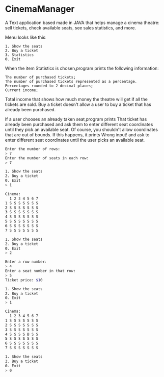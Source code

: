 # CinemaManager
A Text application based made in JAVA that helps manage a cinema theatre: sell tickets, check available seats, see sales statistics, and more.

Menu looks like this:

```
1. Show the seats
2. Buy a ticket
3. Statistics
0. Exit
```
When the item Statistics is chosen,program prints the following information:

    The number of purchased tickets;
    The number of purchased tickets represented as a percentage. Percentages rounded to 2 decimal places;
    Current income;
    
Total income that shows how much money the theatre will get if all the tickets are sold.
Buy a ticket doesn't allow a user to buy a ticket that has already been purchased.

If a user chooses an already taken seat,program prints That ticket has already been purchased and ask them to enter different seat coordinates until they pick an available seat. Of course, you shouldn't allow coordinates that are out of bounds. If this happens, it prints Wrong input! and ask to enter different seat coordinates until the user picks an available seat.

```bash
Enter the number of rows:
> 7
Enter the number of seats in each row:
> 7

1. Show the seats
2. Buy a ticket
0. Exit
> 1

Cinema:
  1 2 3 4 5 6 7
1 S S S S S S S
2 S S S S S S S
3 S S S S S S S
4 S S S S S S S
5 S S S S S S S
6 S S S S S S S
7 S S S S S S S

1. Show the seats
2. Buy a ticket
0. Exit
> 2

Enter a row number:
> 4
Enter a seat number in that row:
> 5
Ticket price: $10

1. Show the seats
2. Buy a ticket
0. Exit
> 1

Cinema:
  1 2 3 4 5 6 7
1 S S S S S S S
2 S S S S S S S
3 S S S S S S S
4 S S S S B S S
5 S S S S S S S
6 S S S S S S S
7 S S S S S S S

1. Show the seats
2. Buy a ticket
0. Exit
> 0
```
